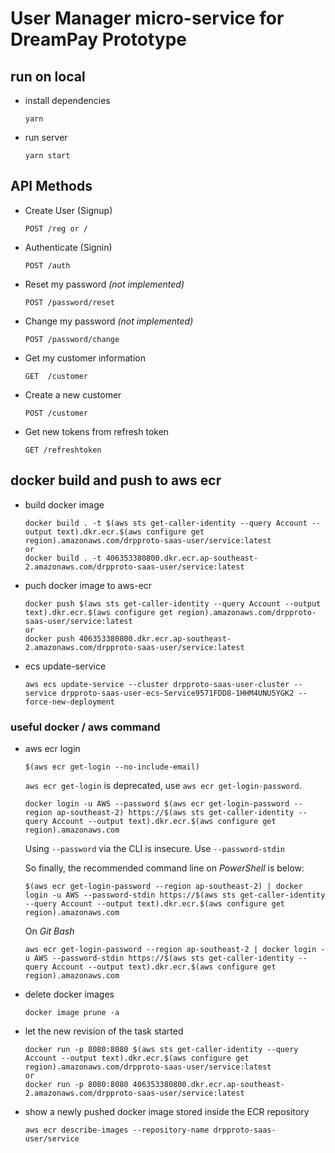 # User Manager micro-service for DreamPay Prototype

## run on local

- install dependencies
  ```
  yarn
  ```

- run server
  ```
  yarn start
  ```

## API Methods

- Create User (Signup)
  ```
  POST /reg or /
  ```

- Authenticate (Signin)
  ```
  POST /auth
  ```

- Reset my password _(not implemented)_
  ```
  POST /password/reset
  ```

- Change my password _(not implemented)_
  ```
  POST /password/change
  ```

- Get my customer information
  ```
  GET  /customer
  ```

- Create a new customer
  ```
  POST /customer
  ```

- Get new tokens from refresh token
  ```
  GET /refreshtoken
  ```

## docker build and push to aws ecr

- build docker image
  ```
  docker build . -t $(aws sts get-caller-identity --query Account --output text).dkr.ecr.$(aws configure get region).amazonaws.com/drpproto-saas-user/service:latest
  or
  docker build . -t 406353380800.dkr.ecr.ap-southeast-2.amazonaws.com/drpproto-saas-user/service:latest
  ```

- puch docker image to aws-ecr
  ```
  docker push $(aws sts get-caller-identity --query Account --output text).dkr.ecr.$(aws configure get region).amazonaws.com/drpproto-saas-user/service:latest
  or
  docker push 406353380800.dkr.ecr.ap-southeast-2.amazonaws.com/drpproto-saas-user/service:latest
  ```

- ecs update-service
  ```
  aws ecs update-service --cluster drpproto-saas-user-cluster --service drpproto-saas-user-ecs-Service9571FDD8-1HHM4UNU5YGK2 --force-new-deployment
  ```

### useful docker / aws command

- aws ecr login

  ```
  $(aws ecr get-login --no-include-email)
  ```
  `aws ecr get-login` is deprecated, use `aws ecr get-login-password`.

  ```
  docker login -u AWS --password $(aws ecr get-login-password --region ap-southeast-2) https://$(aws sts get-caller-identity --query Account --output text).dkr.ecr.$(aws configure get region).amazonaws.com
  ```
  Using `--password` via the CLI is insecure. Use `--password-stdin`

  So finally, the recommended command line on *PowerShell* is below:
  ```
  $(aws ecr get-login-password --region ap-southeast-2) | docker login -u AWS --password-stdin https://$(aws sts get-caller-identity --query Account --output text).dkr.ecr.$(aws configure get region).amazonaws.com
  ```
  On *Git Bash*
  ```
  aws ecr get-login-password --region ap-southeast-2 | docker login -u AWS --password-stdin https://$(aws sts get-caller-identity --query Account --output text).dkr.ecr.$(aws configure get region).amazonaws.com
  ```

- delete docker images
  ```
  docker image prune -a
  ```

- let the new revision of the task started
  ```
  docker run -p 8080:8080 $(aws sts get-caller-identity --query Account --output text).dkr.ecr.$(aws configure get region).amazonaws.com/drpproto-saas-user/service:latest
  or
  docker run -p 8080:8080 406353380800.dkr.ecr.ap-southeast-2.amazonaws.com/drpproto-saas-user/service:latest
  ```

- show a newly pushed docker image stored inside the ECR repository
  ```
  aws ecr describe-images --repository-name drpproto-saas-user/service
  ```
